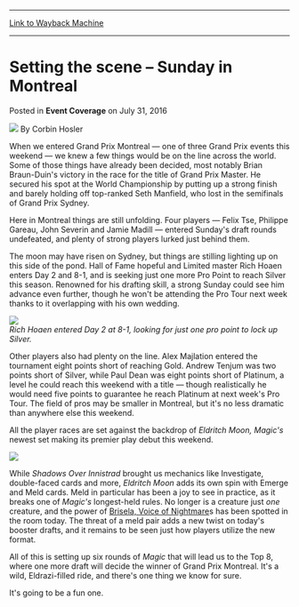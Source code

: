 
---
[Link to Wayback Machine](https://web.archive.org/web/20160803152110/http://magic.wizards.com/en/events/coverage/gpmon16/setting-the-scene-sunday-in-montreal-2016-07-31)

[_metadata_:author]:- "Corbin Hosler"
[_metadata_:description]:- "When we entered Grand Prix Montreal — one of three Grand Prix events this weekend — we knew a few things would be on the line across the world. Some of those things have already been decided, most notably Brian Braun-Duin's victory in the race for the title of Grand Prix Master. He secured his spot at the World Championship by putting up a strong finish and barely holding off top-ranked Seth Manfield, who lost in the semifinals of Grand Prix Sydney."
[_metadata_:generator]:- "Drupal 7 (http://drupal.org)"
[_metadata_:node]:- "1049346"
[_metadata_:publish_date]:- "2016-07-31"
[_metadata_:source]:- "div-main-content"
[_metadata_:title]:- "Setting the scene – Sunday in Montreal"
[_metadata_:wayback_capture_timestamp]:- "2016-08-03 15:21:10"
[_metadata_:wayback_raw_url]:- "https://web.archive.org/web/20160803152110id_/http://magic.wizards.com/en/events/coverage/gpmon16/setting-the-scene-sunday-in-montreal-2016-07-31"
[_metadata_:wayback_url]:- "http://magic.wizards.com/en/events/coverage/gpmon16/setting-the-scene-sunday-in-montreal-2016-07-31"
---


Setting the scene – Sunday in Montreal
======================================



 Posted in **Event Coverage**
 on July 31, 2016 






![](https://media.magic.wizards.com/styles/auth_small/public/images/person/hosler.jpg)
By Corbin Hosler











When we entered Grand Prix Montreal — one of three Grand Prix events this weekend — we knew a few things would be on the line across the world. Some of those things have already been decided, most notably Brian Braun-Duin's victory in the race for the title of Grand Prix Master. He secured his spot at the World Championship by putting up a strong finish and barely holding off top-ranked Seth Manfield, who lost in the semifinals of Grand Prix Sydney.


Here in Montreal things are still unfolding. Four players — Felix Tse, Philippe Gareau, John Severin and Jamie Madill — entered Sunday's draft rounds undefeated, and plenty of strong players lurked just behind them.


The moon may have risen on Sydney, but things are stilling lighting up on this side of the pond. Hall of Fame hopeful and Limited master Rich Hoaen enters Day 2 and 8-1, and is seeking just one more Pro Point to reach Silver this season. Renowned for his drafting skill, a strong Sunday could see him advance even further, though he won't be attending the Pro Tour next week thanks to it overlapping with his own wedding.


**![](https://media.wizards.com/2016/events/gpmon16/GP_mont16_Hoaen.jpg)**  
*Rich Hoaen entered Day 2 at 8-1, looking for just one pro point to lock up Silver.*


Other players also had plenty on the line. Alex Majlation entered the tournament eight points short of reaching Gold. Andrew Tenjum was two points short of Silver, while Paul Dean was eight points short of Platinum, a level he could reach this weekend with a title — though realistically he would need five points to guarantee he reach Platinum at next week's Pro Tour. The field of pros may be smaller in Montreal, but it's no less dramatic than anywhere else this weekend.


All the player races are set against the backdrop of *Eldritch Moon, Magic's* newest set making its premier play debut this weekend.


**![](https://media.wizards.com/2016/events/gpmon16/GP_Mont16_Open2.jpg)**


While *Shadows Over Innistrad* brought us mechanics like Investigate, double-faced cards and more, *Eldritch Moon* adds its own spin with Emerge and Meld cards. Meld in particular has been a joy to see in practice, as it breaks one of *Magic's* longest-held rules. No longer is a creature just *one* creature, and the power of [Brisela, Voice of Nightmare](http://gatherer.wizards.com/Pages/Card/Details.aspx?name=Brisela%2C+Voice+of+Nightmare)s has been spotted in the room today. The threat of a meld pair adds a new twist on today's booster drafts, and it remains to be seen just how players utilize the new format.


All of this is setting up six rounds of *Magic* that will lead us to the Top 8, where one more draft will decide the winner of Grand Prix Montreal. It's a wild, Eldrazi-filled ride, and there's one thing we know for sure.


It's going to be a fun one.


 


 







